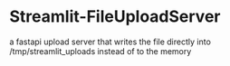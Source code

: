 # Streamlit-FileUploadServer
a fastapi upload server that writes the file directly into /tmp/streamlit_uploads instead of to the memory

